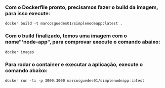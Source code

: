 ### Com o Dockerfile pronto, precisamos fazer o build da imagem, para isso execute:
```
docker build -t marcosguedes01/simplenodeapp:latest .
```

### Com o build finalizado, temos uma imagem com o nome"‘node-app", para comprovar execute o comando abaixo:
```
docker images
```

### Para rodar o container e executar a aplicação, execute o comando abaixo:
```
docker run -ti -p 3000:3000 marcosguedes01/simplenodeapp:latest
```